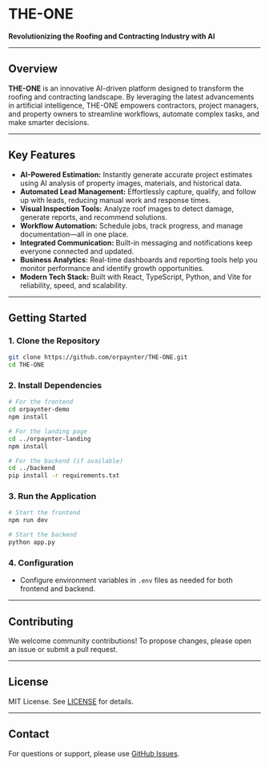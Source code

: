 # THE-ONE

**Revolutionizing the Roofing and Contracting Industry with AI**

---

## Overview

**THE-ONE** is an innovative AI-driven platform designed to transform the roofing and contracting landscape. By leveraging the latest advancements in artificial intelligence, THE-ONE empowers contractors, project managers, and property owners to streamline workflows, automate complex tasks, and make smarter decisions.

---

## Key Features

- **AI-Powered Estimation:** Instantly generate accurate project estimates using AI analysis of property images, materials, and historical data.
- **Automated Lead Management:** Effortlessly capture, qualify, and follow up with leads, reducing manual work and response times.
- **Visual Inspection Tools:** Analyze roof images to detect damage, generate reports, and recommend solutions.
- **Workflow Automation:** Schedule jobs, track progress, and manage documentation—all in one place.
- **Integrated Communication:** Built-in messaging and notifications keep everyone connected and updated.
- **Business Analytics:** Real-time dashboards and reporting tools help you monitor performance and identify growth opportunities.
- **Modern Tech Stack:** Built with React, TypeScript, Python, and Vite for reliability, speed, and scalability.

---

## Getting Started

### 1. Clone the Repository

```bash
git clone https://github.com/orpaynter/THE-ONE.git
cd THE-ONE
```

### 2. Install Dependencies

```bash
# For the frontend
cd orpaynter-demo
npm install

# For the landing page
cd ../orpaynter-landing
npm install

# For the backend (if available)
cd ../backend
pip install -r requirements.txt
```

### 3. Run the Application

```bash
# Start the frontend
npm run dev

# Start the backend
python app.py
```

### 4. Configuration

- Configure environment variables in `.env` files as needed for both frontend and backend.

---

## Contributing

We welcome community contributions! To propose changes, please open an issue or submit a pull request.

---

## License

MIT License. See [LICENSE](LICENSE) for details.

---

## Contact

For questions or support, please use [GitHub Issues](https://github.com/orpaynter/THE-ONE/issues).
